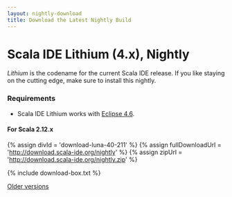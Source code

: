 ```yaml
---
layout: nightly-download
title: Download the Latest Nightly Build
---
```


# Scala IDE Lithium (4.x), Nightly
*Lithium* is the codename for the current Scala IDE release. If you like staying on the cutting edge, make sure to install this nightly.

<!--
## New Features

<div class="row">
  <div class="span13">
    No new major features has been added yet. This section will fill up as additional work is done.
  </div>
</div>
-->

### Requirements

* Scala IDE Lithium works with [Eclipse 4.6][neon].

#### For Scala 2.12.x

{% assign divId = 'download-luna-40-211' %}
{% assign fullDownloadUrl = 'http://download.scala-ide.org/nightly' %}
{% assign zipUrl = 'http://download.scala-ide.org/nightly.zip' %}

{% include download-box.txt %}

[Older versions](prev-nightlies.html)

[juno]: http://eclipse.org/juno/
[kepler]: http://eclipse.org/kepler/
[luna]: https://www.eclipse.org/luna/
[mars]: https://www.eclipse.org/mars/
[neon]: https://www.eclipse.org/neon/
